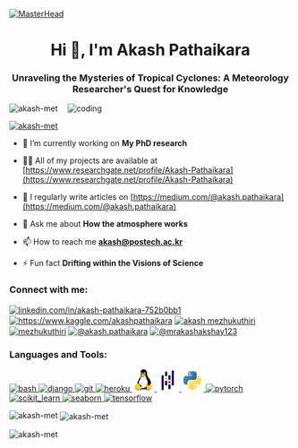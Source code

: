 [![MasterHead](https://devforum-uploads.s3.dualstack.us-east-2.amazonaws.com/uploads/original/4X/1/d/c/1dc65c1f65c7a28246f61553de72c1d135e75731.gif)](https://rishavchanda.io)

<h1 align="center">Hi 👋, I'm Akash Pathaikara</h1>
<h3 align="center">Unraveling the Mysteries of Tropical Cyclones: A Meteorology Researcher's Quest for Knowledge</h3>

<img align="right" alt="coding" width="400" src="https://media.tenor.com/qJ5evVs-_uUAAAAC/coding.gif">

<p align="left"> <img src="https://komarev.com/ghpvc/?username=akash-met&label=Profile%20views&color=0e75b6&style=flat" alt="akash-met" /> </p>

<p align="left"> <a href="https://github.com/ryo-ma/github-profile-trophy"><img src="https://github-profile-trophy.vercel.app/?username=akash-met" alt="akash-met" /></a> </p>

- 🔭 I’m currently working on **My PhD research**

- 👨‍💻 All of my projects are available at [https://www.researchgate.net/profile/Akash-Pathaikara](https://www.researchgate.net/profile/Akash-Pathaikara)

- 📝 I regularly write articles on [https://medium.com/@akash.pathaikara](https://medium.com/@akash.pathaikara)

- 💬 Ask me about **How the atmosphere works**

- 📫 How to reach me **akash@postech.ac.kr**

- ⚡ Fun fact **Drifting within the Visions of Science**

<h3 align="left">Connect with me:</h3>
<p align="left">
<a href="https://linkedin.com/in/linkedin.com/in/akash-pathaikara-752b0bb1" target="blank"><img align="center" src="https://raw.githubusercontent.com/rahuldkjain/github-profile-readme-generator/master/src/images/icons/Social/linked-in-alt.svg" alt="linkedin.com/in/akash-pathaikara-752b0bb1" height="30" width="40" /></a>
<a href="https://kaggle.com/https://www.kaggle.com/akashpathaikara" target="blank"><img align="center" src="https://raw.githubusercontent.com/rahuldkjain/github-profile-readme-generator/master/src/images/icons/Social/kaggle.svg" alt="https://www.kaggle.com/akashpathaikara" height="30" width="40" /></a>
<a href="https://fb.com/akash mezhukuthiri" target="blank"><img align="center" src="https://raw.githubusercontent.com/rahuldkjain/github-profile-readme-generator/master/src/images/icons/Social/facebook.svg" alt="akash mezhukuthiri" height="30" width="40" /></a>
<a href="https://instagram.com/mezhukuthiri" target="blank"><img align="center" src="https://raw.githubusercontent.com/rahuldkjain/github-profile-readme-generator/master/src/images/icons/Social/instagram.svg" alt="mezhukuthiri" height="30" width="40" /></a>
<a href="https://medium.com/@akash.pathaikara" target="blank"><img align="center" src="https://raw.githubusercontent.com/rahuldkjain/github-profile-readme-generator/master/src/images/icons/Social/medium.svg" alt="@akash.pathaikara" height="30" width="40" /></a>
<a href="https://www.youtube.com/c/@mrakashakshay123" target="blank"><img align="center" src="https://raw.githubusercontent.com/rahuldkjain/github-profile-readme-generator/master/src/images/icons/Social/youtube.svg" alt="@mrakashakshay123" height="30" width="40" /></a>
</p>

<h3 align="left">Languages and Tools:</h3>
<p align="left"> <a href="https://www.gnu.org/software/bash/" target="_blank" rel="noreferrer"> <img src="https://www.vectorlogo.zone/logos/gnu_bash/gnu_bash-icon.svg" alt="bash" width="40" height="40"/> </a> <a href="https://www.djangoproject.com/" target="_blank" rel="noreferrer"> <img src="https://cdn.worldvectorlogo.com/logos/django.svg" alt="django" width="40" height="40"/> </a> <a href="https://git-scm.com/" target="_blank" rel="noreferrer"> <img src="https://www.vectorlogo.zone/logos/git-scm/git-scm-icon.svg" alt="git" width="40" height="40"/> </a> <a href="https://heroku.com" target="_blank" rel="noreferrer"> <img src="https://www.vectorlogo.zone/logos/heroku/heroku-icon.svg" alt="heroku" width="40" height="40"/> </a> <a href="https://www.linux.org/" target="_blank" rel="noreferrer"> <img src="https://raw.githubusercontent.com/devicons/devicon/master/icons/linux/linux-original.svg" alt="linux" width="40" height="40"/> </a> <a href="https://pandas.pydata.org/" target="_blank" rel="noreferrer"> <img src="https://raw.githubusercontent.com/devicons/devicon/2ae2a900d2f041da66e950e4d48052658d850630/icons/pandas/pandas-original.svg" alt="pandas" width="40" height="40"/> </a> <a href="https://www.python.org" target="_blank" rel="noreferrer"> <img src="https://raw.githubusercontent.com/devicons/devicon/master/icons/python/python-original.svg" alt="python" width="40" height="40"/> </a> <a href="https://pytorch.org/" target="_blank" rel="noreferrer"> <img src="https://www.vectorlogo.zone/logos/pytorch/pytorch-icon.svg" alt="pytorch" width="40" height="40"/> </a> <a href="https://scikit-learn.org/" target="_blank" rel="noreferrer"> <img src="https://upload.wikimedia.org/wikipedia/commons/0/05/Scikit_learn_logo_small.svg" alt="scikit_learn" width="40" height="40"/> </a> <a href="https://seaborn.pydata.org/" target="_blank" rel="noreferrer"> <img src="https://seaborn.pydata.org/_images/logo-mark-lightbg.svg" alt="seaborn" width="40" height="40"/> </a> <a href="https://www.tensorflow.org" target="_blank" rel="noreferrer"> <img src="https://www.vectorlogo.zone/logos/tensorflow/tensorflow-icon.svg" alt="tensorflow" width="40" height="40"/> </a> </p>

<p><img align="left" src="https://github-readme-stats.vercel.app/api/top-langs?username=akash-met&show_icons=true&locale=en&layout=compact" alt="akash-met" /></p>

<p>&nbsp;<img align="center" src="https://github-readme-stats.vercel.app/api?username=akash-met&show_icons=true&locale=en" alt="akash-met" /></p>

<p><img align="center" src="https://github-readme-streak-stats.herokuapp.com/?user=akash-met&" alt="akash-met" /></p>

